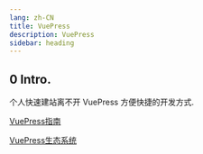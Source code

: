 ```yaml
---
lang: zh-CN
title: VuePress
description: VuePress
sidebar: heading
---
```


## 0 Intro.

个人快速建站离不开 VuePress 方便快捷的开发方式.

[VuePress指南](https://vuepress.vuejs.org/zh/)

[VuePress生态系统](https://ecosystem.vuejs.press/zh/themes/default/config.html)
